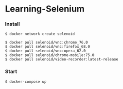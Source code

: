 # Learning-Selenium

### Install
```
$ docker network create selenoid

$ docker pull selenoid/vnc:chrome_76.0
$ docker pull selenoid/vnc:firefox_68.0
$ docker pull selenoid/vnc:opera_62.0
$ docker pull selenoid/chrome-mobile:75.0
$ docker pull selenoid/video-recorder:latest-release
```

### Start
```
$ docker-compose up
```
